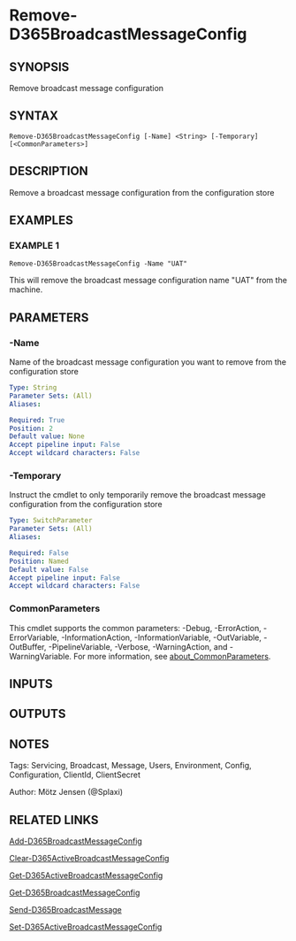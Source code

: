 ﻿---
external help file: d365fo.tools-help.xml
Module Name: d365fo.tools
online version:
schema: 2.0.0
---

# Remove-D365BroadcastMessageConfig

## SYNOPSIS
Remove broadcast message configuration

## SYNTAX

```
Remove-D365BroadcastMessageConfig [-Name] <String> [-Temporary] [<CommonParameters>]
```

## DESCRIPTION
Remove a broadcast message configuration from the configuration store

## EXAMPLES

### EXAMPLE 1
```
Remove-D365BroadcastMessageConfig -Name "UAT"
```

This will remove the broadcast message configuration name "UAT" from the machine.

## PARAMETERS

### -Name
Name of the broadcast message configuration you want to remove from the configuration store

```yaml
Type: String
Parameter Sets: (All)
Aliases:

Required: True
Position: 2
Default value: None
Accept pipeline input: False
Accept wildcard characters: False
```

### -Temporary
Instruct the cmdlet to only temporarily remove the broadcast message configuration from the configuration store

```yaml
Type: SwitchParameter
Parameter Sets: (All)
Aliases:

Required: False
Position: Named
Default value: False
Accept pipeline input: False
Accept wildcard characters: False
```

### CommonParameters
This cmdlet supports the common parameters: -Debug, -ErrorAction, -ErrorVariable, -InformationAction, -InformationVariable, -OutVariable, -OutBuffer, -PipelineVariable, -Verbose, -WarningAction, and -WarningVariable. For more information, see [about_CommonParameters](http://go.microsoft.com/fwlink/?LinkID=113216).

## INPUTS

## OUTPUTS

## NOTES
Tags: Servicing, Broadcast, Message, Users, Environment, Config, Configuration, ClientId, ClientSecret

Author: Mötz Jensen (@Splaxi)

## RELATED LINKS

[Add-D365BroadcastMessageConfig]()

[Clear-D365ActiveBroadcastMessageConfig]()

[Get-D365ActiveBroadcastMessageConfig]()

[Get-D365BroadcastMessageConfig]()

[Send-D365BroadcastMessage]()

[Set-D365ActiveBroadcastMessageConfig]()

